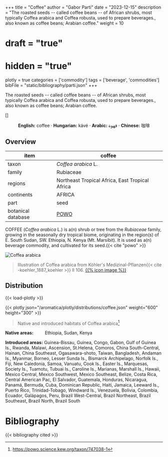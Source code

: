 +++
title = "Coffee"
author = "Gabor Parti"
date = "2023-12-15"
description = "The roasted seeds -- called coffee beans -- of African shrubs, most typically Coffea arabica and Coffea robusta, used to prepare beverages., also known as coffee beans; Arabian coffee."
weight = 10
# draft = "true"
# hidden = "true"
plotly = true
categories = ['commodity']
tags = ['beverage', 'commodities']
bibFile = "static/bibliography/parti.json"
+++

The roasted seeds -- called coffee beans -- of African shrubs, most typically Coffea arabica and Coffea robusta, used to prepare beverages., also known as coffee beans; Arabian coffee.

[<i class="fab fa-wikipedia-w"></i>](https://en.wikipedia.org/wiki/Coffee) [[<i class="fab fa-wikipedia-w"></i>]](https://en.wiktionary.org/wiki/coffee)

<center>

**English:** coffee · **Hungarian:** kávé · **Arabic:** <span class="arabic-text" dir="rtl">قهوة</span> · **Chinese:** <span class="traditional-chinese-text">咖啡</span>

</center>

## Overview

|       item       |                       coffee                      |
|------------------|---------------------------------------------------|
|       taxon      |                *Coffea arabica* L.                |
|      family      |                     Rubiaceae                     |
|      regions     |  Northeast Tropical Africa, East Tropical Africa  |
|    continents    |                       AFRICA                      |
|       part       |                        seed                       |
|botanical database|[POWO](https://powo.science.kew.org/taxon/747038-1)|

COFFEE (*Coffea arabica* L.) is a(n) shrub or tree from the *Rubiaceae* family, growing in the seasonally dry tropical biome, originating in the region(s) of E. South Sudan, SW. Ethiopia, N. Kenya (Mt. Marsibit). It is used as a(n) beverage commodity, and cultivated for its seed.{{< cite "powo" >}}

![Coffea arabica](/images/illustrations/coffee.png?width=40rem "Illustration of Coffea arabica from Köhler's Medizinal-Pflanzen")

>Illustration of Coffea arabica from Köhler's Medizinal-Pflanzen{{< cite -koehler_1887_koehler >}} II 106. [{{% icon image %}}](https://www.biodiversitylibrary.org/item/10837#page/555/mode/1up)

## Distribution

{{< load-plotly >}}

{{< plotly json="/aromatica/plotly/distributions/coffee.json" weight="600" height="300" >}}

>Native and introduced habitats of Coffea arabica[^powo]

[^powo]: https://powo.science.kew.org/taxon/747038-1

<p style="text-align:left;">

**Native areas:** &ensp; &ensp; &ensp; Ethiopia, Sudan, Kenya

**Introduced areas:** Guinea-Bissau, Guinea, Congo, Gabon, Gulf of Guinea Is., Rwanda, Malawi, Ascension, St.Helena, Comoros, China South-Central, Hainan, China Southeast, Ogasawara-shoto, Taiwan, Bangladesh, Andaman Is., Myanmar, Borneo, Lesser Sunda Is., Bismarck Archipelago, Norfolk Is., Fiji, New Caledonia, Samoa, Vanuatu, Cook Is., Easter Is., Marquesas, Society Is., Tuamotu, Tubuai Is., Caroline Is., Marianas, Marshall Is., Hawaii, Mexico Central, Mexico Southwest, Mexico Southeast, Belize, Costa Rica, Central American Pac, El Salvador, Guatemala, Honduras, Nicaragua, Panamá, Bermuda, Cuba, Dominican Republic, Haiti, Jamaica, Leeward Is., Puerto Rico, Trinidad-Tobago, Windward Is., Venezuela, Bolivia, Colombia, Ecuador, Galápagos, Peru, Brazil West-Central, Brazil Northeast, Brazil Southeast, Brazil North, Brazil South

</p>



# Bibliography

{{< bibliography cited >}}

